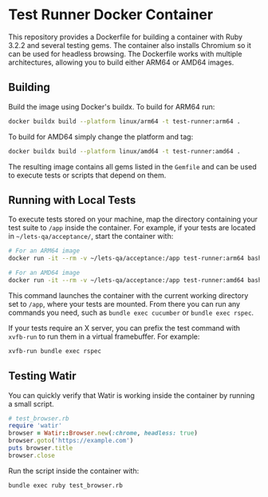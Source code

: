 # Test Runner Docker Container

This repository provides a Dockerfile for building a container with Ruby
3.2.2 and several testing gems. The container also installs Chromium so it
can be used for headless browsing. The Dockerfile works with multiple
architectures, allowing you to build either ARM64 or AMD64 images.

## Building

Build the image using Docker's buildx. To build for ARM64 run:

```bash
docker buildx build --platform linux/arm64 -t test-runner:arm64 .
```

To build for AMD64 simply change the platform and tag:

```bash
docker buildx build --platform linux/amd64 -t test-runner:amd64 .
```

The resulting image contains all gems listed in the `Gemfile` and can be
used to execute tests or scripts that depend on them.

## Running with Local Tests

To execute tests stored on your machine, map the directory containing
your test suite to `/app` inside the container. For example, if your
tests are located in `~/lets-qa/acceptance/`, start the container with:


```bash
# For an ARM64 image
docker run -it --rm -v ~/lets-qa/acceptance:/app test-runner:arm64 bash

# For an AMD64 image
docker run -it --rm -v ~/lets-qa/acceptance:/app test-runner:amd64 bash
```

This command launches the container with the current working directory set
to `/app`, where your tests are mounted. From there you can run any
commands you need, such as `bundle exec cucumber` or `bundle exec rspec`.


If your tests require an X server, you can prefix the test command with
`xvfb-run` to run them in a virtual framebuffer. For example:

```bash
xvfb-run bundle exec rspec
```

## Testing Watir

You can quickly verify that Watir is working inside the container by running a small script.

```ruby
# test_browser.rb
require 'watir'
browser = Watir::Browser.new(:chrome, headless: true)
browser.goto('https://example.com')
puts browser.title
browser.close
```

Run the script inside the container with:

```bash
bundle exec ruby test_browser.rb
```
